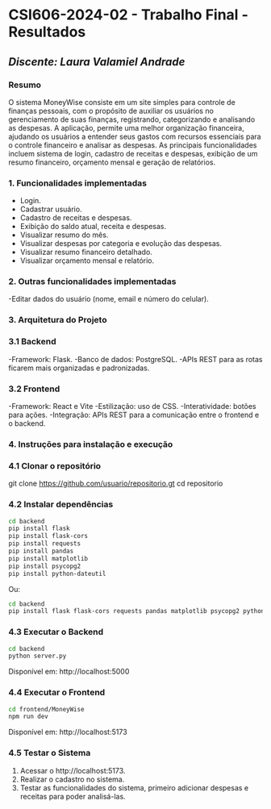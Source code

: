 # **CSI606-2024-02 - Trabalho Final - Resultados**

## *Discente: Laura Valamiel Andrade*

<!-- Este documento tem como objetivo apresentar o projeto desenvolvido, considerando o que foi definido na proposta e o produto final. -->

### Resumo

O sistema MoneyWise consiste em um site simples para controle de finanças pessoais, com o propósito de auxiliar os usuários no gerenciamento de suas finanças, registrando, categorizando e analisando as despesas. 
A aplicação, permite uma melhor organização financeira, ajudando os usuários a entender seus gastos com recursos essenciais para o controle financeiro e analisar as despesas. As principais funcionalidades incluem sistema de login, cadastro de receitas e despesas, exibição de um resumo financeiro, orçamento mensal e geração de relatórios.

### 1. Funcionalidades implementadas
- Login.
- Cadastrar usuário.
- Cadastro de receitas e despesas.
- Exibição do saldo atual, receita e despesas.
- Visualizar resumo do mês.
- Visualizar despesas por categoria e evolução das despesas.
- Visualizar resumo financeiro detalhado.
- Visualizar orçamento mensal e relatório.
  
### 2. Outras funcionalidades implementadas
-Editar dados do usuário (nome, email e número do celular).

### 3. Arquitetura do Projeto
### 3.1 Backend
-Framework: Flask.
-Banco de dados: PostgreSQL.
-APIs REST para as rotas ficarem mais organizadas e padronizadas.

### 3.2 Frontend
-Framework: React e Vite
-Estilização: uso de CSS.
-Interatividade: botões para ações.
-Integração: APIs REST para a comunicação entre o frontend e o backend.


### 4. Instruções para instalação e execução
### 4.1 Clonar o repositório
git clone https://github.com/usuario/repositorio.gt
cd repositorio
### 4.2 Instalar dependências
```bash
cd backend
pip install flask
pip install flask-cors
pip install requests
pip install pandas
pip install matplotlib
pip install psycopg2
pip install python-dateutil
```

Ou:
```bash
cd backend
pip install flask flask-cors requests pandas matplotlib psycopg2 python-dateutil
```
### 4.3 Executar o Backend
```bash
cd backend
python server.py
```
Disponível em: http://localhost:5000

### 4.4 Executar o Frontend
```bash
cd frontend/MoneyWise
npm run dev
```
Disponível em: http://localhost:5173
### 4.5 Testar o Sistema
1. Acessar o http://localhost:5173.
2. Realizar o cadastro no sistema.
3. Testar as funcionalidades do sistema, primeiro adicionar despesas e receitas para poder analisá-las.



